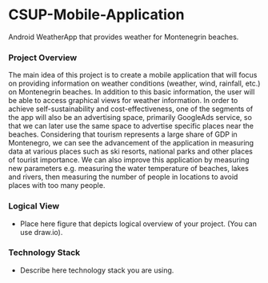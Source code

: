 # CSUP-Mobile-Application

Android WeatherApp that provides weather for Montenegrin beaches.

### Project Overview

The main idea of this project is to create a mobile application that will focus on providing information on weather conditions (weather, wind, rainfall, etc.) on Montenegrin beaches. In addition to this basic information, the user will be able to access graphical views for weather information. In order to achieve self-sustainability and cost-effectiveness, one of the segments of the app will also be an advertising space, primarily GoogleAds service, so that we can later use the same space to advertise specific places near the beaches. Considering that tourism represents a large share of GDP in Montenegro, we can see the advancement of the application in measuring data at various places such as ski resorts, national parks and other places of tourist importance. We can also improve this application by measuring new parameters e.g. measuring the water temperature of beaches, lakes and rivers, then measuring the number of people in locations to avoid places with too many people.


### Logical View

* Place here figure that depicts logical overview of your project. (You can use draw.io).


### Technology Stack

* Describe here technology stack you are using.

